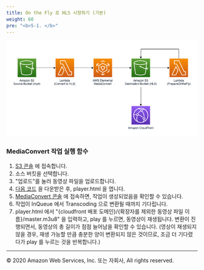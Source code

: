 ```yaml
---
title: On the Fly 로 HLS 시청하기 (기본)
weight: 60
pre: "<b>5-1. </b>"
---
```


![Diagram](images/diagram.png)


### MediaConvert 작업 실행 함수
1. [S3 콘솔](https://console.aws.amazon.com/s3) 에 접속합니다.
1. 소스 버킷을 선택합니다.
1. "업로드"를 눌러 동영상 파일을 업로드합니다.
1. [다음 코드](https://github.com/k2sebeom/mediaconvert-on-the-fly/tree/main/demo/player.html) 을 다운받은 후, player.html 을 엽니다.
1. [MediaConvert 콘솔](https://console.aws.amazon.com/mediaconvert) 에 접속하면, 작업이 생성되었음을 확인할 수 있습니다.
1. 작업이 InQueue 에서 Transcoding 으로 변환될 때까지 기다립니다.
1. player.html 에서 "{cloudfront 배포 도메인}/{확장자를 제외한 동영상 파일 이름}/master.m3u8" 을 입력하고, play 를 누르면, 동영상이 재생됩니다. 변환이 진행되면서, 동영상의 총 길이가 점점 늘어남을 확인할 수 있습니다. (영상이 재생되지 않을 경우, 재생 가능할 만큼 충분한 양이 변환되지 않은 것이므로, 조금 더 기다렸다가 play 를 누르는 것을 반복합니다.)


---
<p align="left">
© 2020 Amazon Web Services, Inc. 또는 자회사, All rights reserved.
</p>
